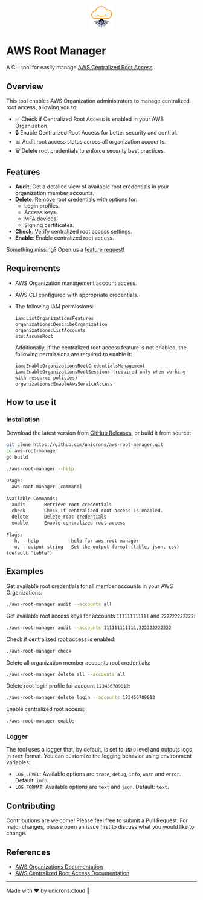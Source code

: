 <p align="center">
  <img align="center" src="./imgs/aws-root-manager.jpg" width="13%" height="13%">
</p>

# AWS Root Manager

A CLI tool for easily manage [AWS Centralized Root Access](https://docs.aws.amazon.com/IAM/latest/UserGuide/id_root-enable-root-access.html).

## Overview

This tool enables AWS Organization administrators to manage centralized root access, allowing you to:
- ✅ Check if Centralized Root Access is enabled in your AWS Organization.
- 🔒 Enable Centralized Root Access for better security and control.
- 📊 Audit root access status across all organization accounts.
- 🗑️ Delete root credentials to enforce security best practices.

## Features

- **Audit**: Get a detailed view of available root credentials in your organization member accounts.
- **Delete**: Remove root credentials with options for:
  - Login profiles.
  - Access keys.
  - MFA devices.
  - Signing certificates.
- **Check**: Verify centralized root access settings.
- **Enable**: Enable centralized root access.

Something missing? Open us a [feature request](https://github.com/unicrons/aws-root-manager/issues/new?template=feature_request.md)!

## Requirements

- AWS Organization management account access.
- AWS CLI configured with appropriate credentials.
- The following IAM permissions:
  ```
  iam:ListOrganizationsFeatures
  organizations:DescribeOrganization
  organizations:ListAccounts
  sts:AssumeRoot
  ```

  Additionally, if the centralized root access feature is not enabled, the following permissions are required to enable it:
  ```
  iam:EnableOrganizationsRootCredentialsManagement
  iam:EnableOrganizationsRootSessions (required only when working with resource policies)
  organizations:EnableAwsServiceAccess
  ```

## How to use it

### Installation

Download the latest version from [GitHub Releases](https://github.com/unicrons/aws-root-manager/releases), or build it from source:
```bash
git clone https://github.com/unicrons/aws-root-manager.git
cd aws-root-manager
go build
```

```bash
./aws-root-manager --help
```
```
Usage:
  aws-root-manager [command]

Available Commands:
  audit       Retrieve root credentials
  check       Check if centralized root access is enabled.
  delete      Delete root credentials
  enable      Enable centralized root access

Flags:
  -h, --help            help for aws-root-manager
  -o, --output string   Set the output format (table, json, csv) (default "table")
```

## Examples

Get available root credentials for all member accounts in your AWS Organizations:
```bash
./aws-root-manager audit --accounts all
```

Get available root access keys for accounts `111111111111` and `222222222222`:
```bash
./aws-root-manager audit --accounts 111111111111,222222222222
```

Check if centralized root access is enabled:
```bash
./aws-root-manager check
```


Delete all organization member accounts root credentials:
```bash
./aws-root-manager delete all --accounts all
```

Delete root login profile for account `123456789012`:
```bash
./aws-root-manager delete login --accounts 123456789012
```

Enable centralized root access:
```bash
./aws-root-manager enable
```

### Logger

The tool uses a logger that, by default, is set to `INFO` level and outputs logs in `text` format. You can customize the logging behavior using environment variables:

- `LOG_LEVEL`: Available options are `trace`, `debug`, `info`, `warn` and `error`. Default: `info`.
- `LOG_FORMAT`: Available options are `text` and `json`. Default: `text`.

## Contributing

Contributions are welcome! Please feel free to submit a Pull Request. For major changes, please open an issue first to discuss what you would like to change.

## References

- [AWS Organizations Documentation](https://docs.aws.amazon.com/organizations/latest/userguide/orgs_introduction.html)
- [AWS Centralized Root Access Documentation](https://docs.aws.amazon.com/IAM/latest/UserGuide/id_root-enable-root-access.html)

---

Made with ❤️ by unicrons.cloud 🦄
